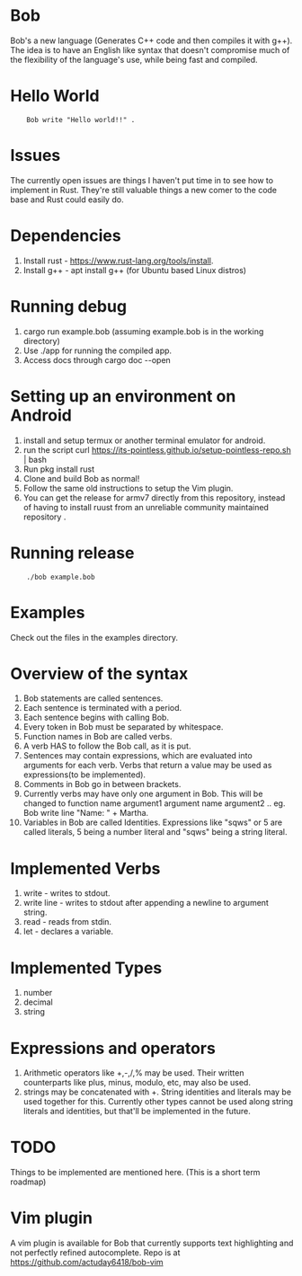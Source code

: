 # Bob
Bob's a new language (Generates C++ code and then compiles it with g++). The idea is to have an English like syntax that doesn't compromise much of the flexibility of the language's use, while being fast and compiled.

# Hello World
		Bob write "Hello world!!" .

# Issues
The currently open issues are things I haven't put time in to see how to implement in Rust. They're still valuable things a new comer to the code base and Rust could easily do.

# Dependencies
1. Install rust - https://www.rust-lang.org/tools/install.
2. Install g++ - apt install g++ (for Ubuntu based Linux distros)

# Running debug
1. cargo run example.bob (assuming example.bob is in the working directory)
2. Use ./app for running the compiled app.
3. Access docs through cargo doc --open

# Setting up an environment on Android 
1. install and setup termux or another terminal emulator for android. 
2. run the script 
		curl https://its-pointless.github.io/setup-pointless-repo.sh | bash
3. Run
		pkg install rust
4. Clone and build Bob as normal!
5. Follow the same old instructions to setup the Vim plugin.
6. You can get the release for armv7 directly from this repository, instead of having to install ruust from an unreliable community maintained repository .

# Running release
		./bob example.bob

# Examples
Check out the files in the examples directory.

# Overview of the syntax
1. Bob statements are called sentences.
2. Each sentence is terminated with a period.
3. Each sentence begins with calling Bob.
4. Every token in Bob must be separated by whitespace.
5. Function names in Bob are called verbs.
6. A verb HAS to follow the Bob call, as it is put.
7. Sentences may contain expressions, which are evaluated into arguments for each verb. Verbs that return a value may be used as expressions(to be implemented).
8. Comments in Bob go in between brackets.
9. Currently verbs may have only one argument in Bob. This will be changed to function name argument1 argument name argument2 ..
   eg. Bob write line "Name: " + Martha.
10. Variables in Bob are called Identities. Expressions like "sqws" or 5 are called literals, 5 being a number literal and "sqws" being a string literal.

# Implemented Verbs
1. write - writes to stdout.
2. write line - writes to stdout after appending a newline to argument string.
3. read - reads from stdin.
4. let - declares a variable.

# Implemented Types
1. number
2. decimal
3. string

# Expressions and operators
1. Arithmetic operators like +,-,/,% may be used. Their written counterparts like plus, minus, modulo, etc, may also be used.
2. strings may be concatenated with +. String identities and literals may be used together for this. Currently other types cannot be used along string literals and identities, but that'll be implemented in the future.

# TODO
Things to be implemented are mentioned here. (This is a short term roadmap)

# Vim plugin
A vim plugin is available for Bob that currently supports text highlighting and not perfectly refined autocomplete. Repo is at https://github.com/actuday6418/bob-vim
